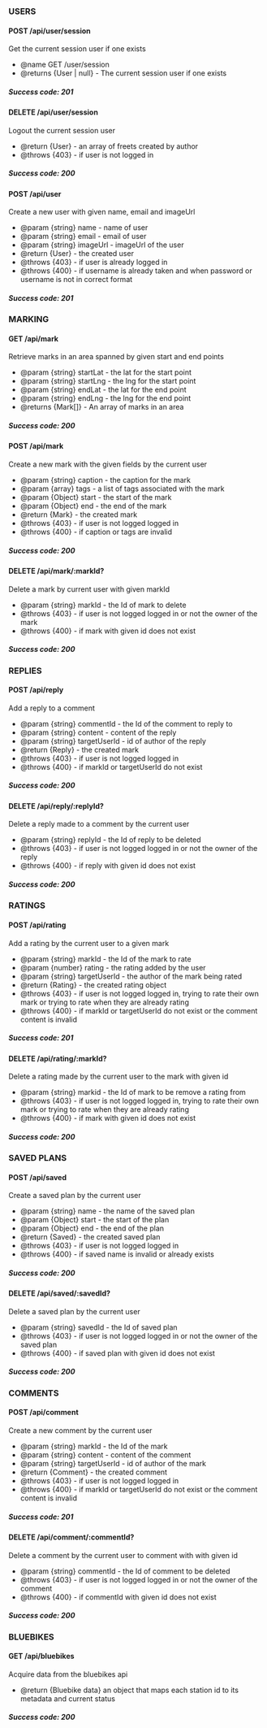 ### USERS

#### POST /api/user/session

Get the current session user if one exists

- @name GET /user/session
- @returns {User | null} - The current session user if one exists

##### Success code: 201

#### DELETE /api/user/session

Logout the current session user

- @return {User} - an array of freets created by author
- @throws {403} - if user is not logged in

##### Success code: 200

#### POST /api/user

Create a new user with given name, email and imageUrl

- @param {string} name - name of user
- @param {string} email - email of user
- @param {string} imageUrl - imageUrl of the user
- @return {User} - the created user
- @throws {403} - if user is already logged in
- @throws {400} - if username is already taken and when password or username is not in correct format

##### Success code: 201

### MARKING

#### GET /api/mark

Retrieve marks in an area spanned by given start and end points

- @param {string} startLat - the lat for the start point
- @param {string} startLng - the lng for the start point
- @param {string} endLat - the lat for the end point
- @param {string} endLng - the lng for the end point
- @returns {Mark[]} - An array of marks in an area

##### Success code: 200

#### POST /api/mark

Create a new mark with the given fields by the current user

- @param {string} caption - the caption for the mark
- @param {array} tags - a list of tags associated with the mark
- @param {Object} start - the start of the mark
- @param {Object} end - the end of the mark
- @return {Mark} - the created mark
- @throws {403} - if user is not logged logged in
- @throws {400} - if caption or tags are invalid

##### Success code: 200

#### DELETE /api/mark/:markId?

Delete a mark by current user with given markId

- @param {string} markId - the Id of mark to delete
- @throws {403} - if user is not logged logged in or not the owner of the mark
- @throws {400} - if mark with given id does not exist

##### Success code: 200

### REPLIES

#### POST /api/reply

Add a reply to a comment

- @param {string} commentId - the Id of the comment to reply to
- @param {string} content - content of the reply
- @param {string} targetUserId - id of author of the reply
- @return {Reply} - the created mark
- @throws {403} - if user is not logged logged in
- @throws {400} - if markId or targetUserId do not exist

##### Success code: 200

#### DELETE /api/reply/:replyId?

Delete a reply made to a comment by the current user

- @param {string} replyId - the Id of reply to be deleted
- @throws {403} - if user is not logged logged in or not the owner of the reply
- @throws {400} - if reply with given id does not exist

##### Success code: 200

### RATINGS

#### POST /api/rating

Add a rating by the current user to a given mark

- @param {string} markId - the Id of the mark to rate
- @param {number} rating - the rating added by the user
- @param {string} targetUserId - the author of the mark being rated
- @return {Rating} - the created rating object
- @throws {403} - if user is not logged logged in, trying to rate their own mark or trying to rate when they are already rating
- @throws {400} - if markId or targetUserId do not exist or the comment content is invalid

##### Success code: 201

#### DELETE /api/rating/:markId?

Delete a rating made by the current user to the mark with given id

- @param {string} markid - the Id of mark to be remove a rating from
- @throws {403} - if user is not logged logged in, trying to rate their own mark or trying to rate when they are already rating
- @throws {400} - if mark with given id does not exist

##### Success code: 200

### SAVED PLANS

#### POST /api/saved

Create a saved plan by the current user

- @param {string} name - the name of the saved plan
- @param {Object} start - the start of the plan
- @param {Object} end - the end of the plan
- @return {Saved} - the created saved plan
- @throws {403} - if user is not logged logged in
- @throws {400} - if saved name is invalid or already exists

##### Success code: 200

#### DELETE /api/saved/:savedId?

Delete a saved plan by the current user

- @param {string} savedId - the Id of saved plan
- @throws {403} - if user is not logged logged in or not the owner of the saved plan
- @throws {400} - if saved plan with given id does not exist

##### Success code: 200

### COMMENTS

#### POST /api/comment

Create a new comment by the current user

- @param {string} markId - the Id of the mark
- @param {string} content - content of the comment
- @param {string} targetUserId - id of author of the mark
- @return {Comment} - the created comment
- @throws {403} - if user is not logged logged in
- @throws {400} - if markId or targetUserId do not exist or the comment content is invalid

##### Success code: 201

#### DELETE /api/comment/:commentId?

Delete a comment by the current user to comment with with given id

- @param {string} commentId - the Id of comment to be deleted
- @throws {403} - if user is not logged logged in or not the owner of the comment
- @throws {400} - if commentId with given id does not exist

##### Success code: 200

### BLUEBIKES

#### GET /api/bluebikes

Acquire data from the bluebikes api

- @return {Bluebike data} an object that maps each station id to its metadata and current status

##### Success code: 200
